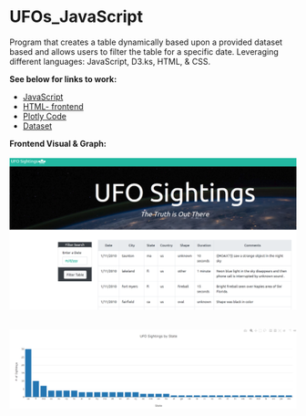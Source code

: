 # UFOs_JavaScript
Program that creates a table dynamically based upon a provided dataset based and allows users to filter the table for a specific date. Leveraging different languages: JavaScript, D3.ks, HTML, & CSS. 

**See below for links to work:**
* [JavaScript](static/js/app.js)
* [HTML- frontend](index.html)
* [Plotly Code](static/js/plot.js)
* [Dataset](static/js/data.js)


**Frontend Visual & Graph:**
<br>
<br>
![frontend.PNG](static/images/frontend.PNG)
<br>
<br>

![plotly.PNG](static/images/plotly.png)
